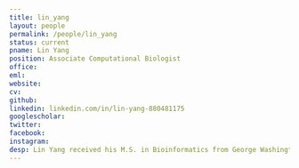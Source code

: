 ```yaml
---
title: lin_yang
layout: people
permalink: /people/lin_yang
status: current
pname: Lin Yang
position: Associate Computational Biologist
office:
eml:
website:
cv:
github:
linkedin: linkedin.com/in/lin-yang-880481175
googlescholar:
twitter:
facebook:
instagram:
desp: Lin Yang received his M.S. in Bioinformatics from George Washington University. His previous experience includes single-cell sequencing analysis and related bioinformatics methodology development. He is now collaborating on bioinformatics pipelines for the CIDC project.
---
```

